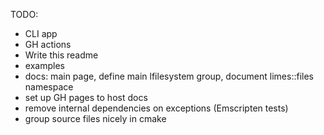 TODO:
- CLI app
- GH actions
- Write this readme
- examples
- docs: main page, define main lfilesystem group, document limes::files namespace
- set up GH pages to host docs
- remove internal dependencies on exceptions (Emscripten tests)
- group source files nicely in cmake
